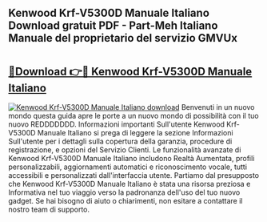 ## Kenwood Krf-V5300D Manuale Italiano Download gratuit PDF - Part-Meh Italiano Manuale del proprietario del servizio GMVUx

# <h2><a href="http://dfaibmz.blite.top/?on=Kenwood+Krf-V5300D+Manuale+Italiano">🔗Download 👉🔴 Kenwood Krf-V5300D Manuale Italiano</a></h2>

[![Kenwood Krf-V5300D Manuale Italiano download](https://i.imgur.com/lujVjoI.png)](http://dfaibmz.blite.top/?on=Kenwood+Krf-V5300D+Manuale+Italiano)
Benvenuti in un nuovo mondo questa guida apre le porte a un nuovo mondo di possibilità con il tuo nuovo REDDDDDDD. Informazioni importanti Sull'utente Kenwood Krf-V5300D Manuale Italiano si prega di leggere la sezione Informazioni Sull'utente per i dettagli sulla copertura della garanzia, procedure di registrazione, e opzioni del Servizio Clienti. Le funzionalità avanzate di Kenwood Krf-V5300D Manuale Italiano includono Realtà Aumentata, profili personalizzabili, aggiornamenti automatici e riconoscimento vocale, tutti accessibili e personalizzati dall'interfaccia utente. Partiamo dal presupposto che Kenwood Krf-V5300D Manuale Italiano è stata una risorsa preziosa e Informativa nel tuo viaggio verso la padronanza dell'uso del tuo nuovo gadget. Se hai bisogno di aiuto o chiarimenti, non esitare a contattare il nostro team di supporto.

